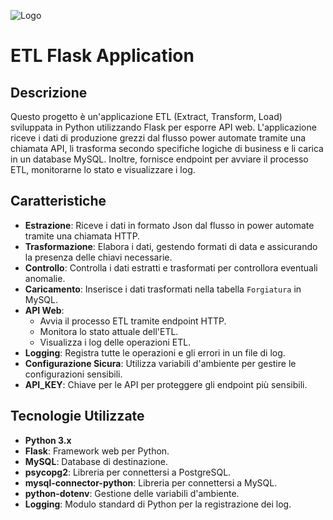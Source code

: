 ![Logo](https://res.cloudinary.com/practicaldev/image/fetch/s--QsmIiz9y--/c_limit%2Cf_auto%2Cfl_progressive%2Cq_auto%2Cw_880/https://thepracticaldev.s3.amazonaws.com/i/lnm6ybztq944ikym1s8f.JPG)

# ETL Flask Application

## Descrizione

Questo progetto è un'applicazione ETL (Extract, Transform, Load) sviluppata in Python utilizzando Flask per esporre API web. L'applicazione riceve i dati di produzione grezzi dal flusso power automate tramite una chiamata API, li trasforma secondo specifiche logiche di business e li carica in un database MySQL. Inoltre, fornisce endpoint per avviare il processo ETL, monitorarne lo stato e visualizzare i log.

## Caratteristiche

- **Estrazione**: Riceve i dati in formato Json dal flusso in power automate tramite una chiamata HTTP.
- **Trasformazione**: Elabora i dati, gestendo formati di data e assicurando la presenza delle chiavi necessarie.
- **Controllo**: Controlla i dati estratti e trasformati per controllora eventuali anomalie.
- **Caricamento**: Inserisce i dati trasformati nella tabella `Forgiatura` in MySQL.
- **API Web**: 
  - Avvia il processo ETL tramite endpoint HTTP.
  - Monitora lo stato attuale dell'ETL.
  - Visualizza i log delle operazioni ETL.
- **Logging**: Registra tutte le operazioni e gli errori in un file di log.
- **Configurazione Sicura**: Utilizza variabili d'ambiente per gestire le configurazioni sensibili.
- **API_KEY**: Chiave per le API per proteggere gli endpoint più sensibili.

## Tecnologie Utilizzate

- **Python 3.x**
- **Flask**: Framework web per Python.
- **MySQL**: Database di destinazione.
- **psycopg2**: Libreria per connettersi a PostgreSQL.
- **mysql-connector-python**: Libreria per connettersi a MySQL.
- **python-dotenv**: Gestione delle variabili d'ambiente.
- **Logging**: Modulo standard di Python per la registrazione dei log.
